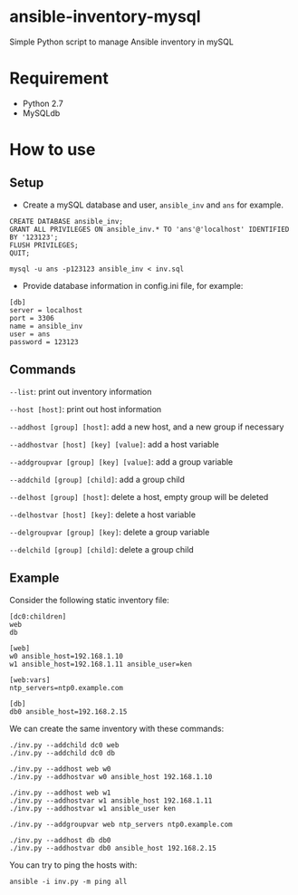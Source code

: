 ansible-inventory-mysql
=======================

Simple Python script to manage Ansible inventory in mySQL

# Requirement
* Python 2.7
* MySQLdb

# How to use

## Setup

* Create a mySQL database and user, `ansible_inv` and `ans` for example.

```
CREATE DATABASE ansible_inv;
GRANT ALL PRIVILEGES ON ansible_inv.* TO 'ans'@'localhost' IDENTIFIED BY '123123';
FLUSH PRIVILEGES;
QUIT;
```

```
mysql -u ans -p123123 ansible_inv < inv.sql
```


* Provide database information in config.ini file, for example:

```
[db]
server = localhost
port = 3306
name = ansible_inv
user = ans
password = 123123
```


## Commands

`--list`: print out inventory information

`--host [host]`: print out host information

`--addhost [group] [host]`: add a new host, and a new group if necessary

`--addhostvar [host] [key] [value]`: add a host variable

`--addgroupvar [group] [key] [value]`: add a group variable

`--addchild [group] [child]`: add a group child

`--delhost [group] [host]`: delete a host, empty group will be deleted

`--delhostvar [host] [key]`: delete a host variable

`--delgroupvar [group] [key]`: delete a group variable

`--delchild [group] [child]`: delete a group child

## Example

Consider the following static inventory file:

```
[dc0:children]
web
db

[web]
w0 ansible_host=192.168.1.10
w1 ansible_host=192.168.1.11 ansible_user=ken

[web:vars]
ntp_servers=ntp0.example.com

[db]
db0 ansible_host=192.168.2.15
```

We can create the same inventory with these commands:

```
./inv.py --addchild dc0 web
./inv.py --addchild dc0 db

./inv.py --addhost web w0
./inv.py --addhostvar w0 ansible_host 192.168.1.10

./inv.py --addhost web w1
./inv.py --addhostvar w1 ansible_host 192.168.1.11
./inv.py --addhostvar w1 ansible_user ken

./inv.py --addgroupvar web ntp_servers ntp0.example.com

./inv.py --addhost db db0
./inv.py --addhostvar db0 ansible_host 192.168.2.15
```

You can try to ping the hosts with:

```
ansible -i inv.py -m ping all
```
